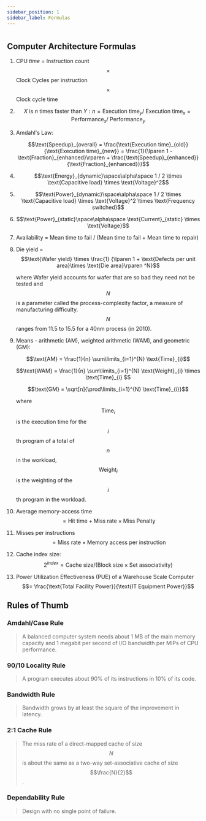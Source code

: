 ```yaml
---
sidebar_position: 1
sidebar_label: Formulas
---
```


# 
## Computer Architecture Formulas


1. CPU *time* = Instruction count $$\times$$ Clock Cycles per instruction $$\times$$ Clock cycle time
2. $$X \text{ is } n \text{ times faster than } Y: n = \text{Execution time}_y / \text{ Execution time}_x = \text{Performance}_x / \text{ Performance}_y$$
3. Amdahl's Law:

   $$\text{Speedup}_{overall} = \frac{\text{Execution time}_{old}}{\text{Execution time}_{new}} = \frac{1}{\lparen 1 - \text{Fraction}_{enhanced}\rparen + \frac{\text{Speedup}_{enhanced}}{\text{Fraction}_{enhanced}}}$$

4. $$\text{Energy}_{dynamic}\space\alpha\space 1 / 2 \times \text{Capacitive load} \times \text{Voltage}^2$$
5. $$\text{Power}_{dynamic}\space\alpha\space 1 / 2 \times \text{Capacitive load} \times \text{Voltage}^2 \times \text{Frequency switched}$$
6. $$\text{Power}_{static}\space\alpha\space \text{Current}_{static} \times \text{Voltage}$$
7. Availability = Mean time to fail / (Mean time to fail + Mean time to repair)
8. Die yield = $$\text{Wafer yield} \times \frac{1} {\lparen 1 + \text{Defects per unit area}\times \text{Die
   area}\rparen ^N}$$  

   where Wafer yield accounts for wafer that are so bad they need not be tested and $$N$$ is a parameter called the
   process-complexity factor, a measure of manufacturing difficulty.
   $$N$$ ranges from 11.5 to 15.5 for a 40nm process (in 2010).
9. Means - arithmetic (AM), weighted arithmetic (WAM), and geometric (GM):  

   $$\text{AM} = \frac{1}{n} \sum\limits_{i=1}^{N} \text{Time}_{i}$$

   $$\text{WAM} = \frac{1}{n} \sum\limits_{i=1}^{N} \text{Weight}_{i} \times \text{Time}_{i} $$

   $$\text{GM} = \sqrt[n]{\prod\limits_{i=1}^{N} \text{Time}_{i}}$$

   where $$\text{Time}_i$$ is the execution time for the $$i$$th program of a total of $$n$$ in the workload,
   $$\text{Weight}_i$$ is the weighting of the $$i$$th program in the workload.
10. Average memory-access time $$= \text{Hit time} + \text{Miss rate} \times \text{Miss Penalty}$$
11. Misses per instructions $$= \text{Miss rate} \times \text{Memory access per instruction}$$
12. Cache index size: $$2^{index} = \text{Cache size} / \lparen\text{Block size} \times \text{Set
    associativity}\rparen$$

13. Power Utilization Effectiveness (PUE) of a Warehouse Scale Computer $$= \frac{\text{Total Facility Power}}{\text{IT
    Equipment Power}}$$

## Rules of Thumb

### Amdahl/Case Rule

> A balanced computer system needs about 1 MB of the main memory capacity and 1 megabit per second of I/O
> bandwidth per MIPs of CPU performance.

### 90/10 Locality Rule

> A program executes about 90% of its instructions in 10% of its code.

### Bandwidth Rule

> Bandwidth grows by at least the square of the improvement in latency.

### 2:1 Cache Rule

> The miss rate of a direct-mapped cache of size $$N$$ is about the same as a two-way set-associative
> cache of size $$\frac{N}{2}$$.

### Dependability Rule

> Design with no single point of failure.
